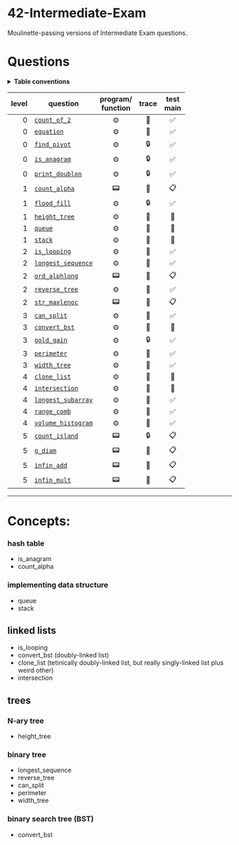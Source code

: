 # 42-Intermediate-Exam
Moulinette-passing versions of Intermediate Exam questions.

# Questions
<details><summary><b>Table conventions</b></summary>

### Trace test accessibility
When I look at the trace for this question, can I tell what the tests are?
* :open_file_folder: Yes, the tests are accessible.
* :lock: No, the tests are locked away in files. It might look something like:
```
= Test 1 ===================================================
$> ./3sdnrgu2oip0738azjrotz8n test_correct_a_00.txt test_correct_b_00.txt
$> diff -U 3 user_output_test1 test1.output | cat -e
```
* :crystal_ball: The trace show _something_, but not enough to recreate the test ourselves. This is particularly common among questions that take structs as input.

### Program vs function
* :gear: Function
* :pager: Whole program
</details>

level | question | program/<br>function  | trace | test<br>main |
----: | -------- | :-------------------: | :---: | :----------: |
0 | [`count_of_2`](./level0/count_of_2)            |:gear: |:open_file_folder:|:white_check_mark:|
0 | [`equation`](./level0/equation)                |:gear: |:open_file_folder:|:white_check_mark:|
0 | [`find_pivot`](./level0/find_pivot)            |:gear: |:lock:            |:white_check_mark:|
0 | [`is_anagram`](./level0/is_anagram)            |:gear: |:lock:            |:white_check_mark:|
0 | [`print_doublon`](./level0/print_doublon)      |:gear: |:lock:            |:white_check_mark:|
1 | [`count_alpha`](./level1/count_alpha)          |:pager:|:open_file_folder:|:clipboard:       |
1 | [`flood_fill`](./level1/flood_fill)            |:gear: |:lock:            |:white_check_mark:|
1 | [`height_tree`](./level1/height_tree)          |:gear: |:crystal_ball:    |:no_entry_sign:   |
1 | [`queue`](./level1/queue)                      |:gear: |:crystal_ball:    |:no_entry_sign:   |
1 | [`stack`](./level1/stack)                      |:gear: |:crystal_ball:    |:no_entry_sign:   |
2 | [`is_looping`](./level2/is_looping)            |:gear: |:crystal_ball:    |:white_check_mark:|
2 | [`longest_sequence`](./level2/longest_sequence)|:gear: |:crystal_ball:    |:white_check_mark:|
2 | [`ord_alphlong`](./level2/ord_alphlong)        |:pager:|:open_file_folder:|:clipboard:       |
2 | [`reverse_tree`](./level2/reverse_tree)        |:gear: |:crystal_ball:    |:white_check_mark:|
2 | [`str_maxlenoc`](./level2/str_maxlenoc)        |:pager:|:open_file_folder:|:clipboard:       |
3 | [`can_split`](./level3/can_split)              |:gear: |:crystal_ball:    |:white_check_mark:|
3 | [`convert_bst`](./level3/convert_bst)          |:gear: |:crystal_ball:    |:no_entry_sign:   |
3 | [`gold_gain`](./level3/gold_gain)              |:gear: |:lock:            |:white_check_mark:|
3 | [`perimeter`](./level3/perimeter)              |:gear: |:crystal_ball:    |:white_check_mark:|
3 | [`width_tree`](./level3/width_tree)            |:gear: |:crystal_ball:    |:white_check_mark:|
4 | [`clone_list`](./level4/clone_list)            |:gear: |:crystal_ball:    |:no_entry_sign:   |
4 | [`intersection`](./level4/intersection)        |:gear: |:crystal_ball:    |:no_entry_sign:   |
4 | [`longest_subarray`](./level4/longest_subarray)|:gear: |:open_file_folder:|:white_check_mark:|
4 | [`range_comb`](./level4/range_comb)            |:gear: |:open_file_folder:|:white_check_mark:|
4 | [`volume_histogram`](./level4/volume_histogram)|:gear: |:open_file_folder:|:white_check_mark:|
5 | [`count_island`](./level5/count_island)        |:pager:|:lock:            |:clipboard:       |
5 | [`g_diam`](./level5/g_diam)                    |:pager:|:open_file_folder:|:clipboard:       |
5 | [`infin_add`](./level5/infin_add)              |:pager:|:open_file_folder:|:clipboard:       |
5 | [`infin_mult`](./level5/infin_mult)            |:pager:|:open_file_folder:|:clipboard:       |

***
# Concepts:

### hash table
* is_anagram
* count_alpha

### implementing data structure
* queue
* stack

## linked lists
* is_looping
* convert_bst (doubly-linked list)
* clone_list (tetinically doubly-linked list, but really singly-linked list plus weird other)
* intersection

## trees

### N-ary tree
* height_tree

### binary tree
* longest_sequence
* reverse_tree
* can_split
* perimeter
* width_tree

### binary search tree (BST)
* convert_bst
